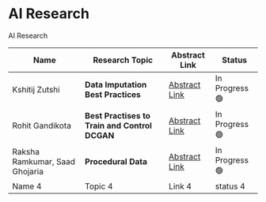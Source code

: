 # AI Research
AI Research

| Name           | Research Topic                 | Abstract Link | Status |
|----------------|--------------------------------|---------------|--------|
|Kshitij Zutshi|**Data Imputation Best Practices**|[Abstract Link](https://github.com/aiskunks/AI_Research/tree/main/data-imputation-best-practices)| In Progress 🟢  |
|Rohit Gandikota|**Best Practises to Train and Control DCGAN**|[Abstract Link](https://github.com/aiskunks/AI_Research/blob/main/dc-gan-best-practices/README.md)| In Progress 🟢  |
|Raksha Ramkumar, Saad Ghojaria|**Procedural Data**|[Abstract Link](https://github.com/aiskunks/AI_Research/blob/main/Procedural%20Data/README.md)| In Progress 🟢 |
|    Name 4            |    Topic 4                            |    Link 4           |  status 4      |

